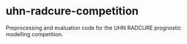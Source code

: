 # uhn-radcure-competition
Preprocessing and evaluation code for the UHN RADCURE prognostic modelling competition.
